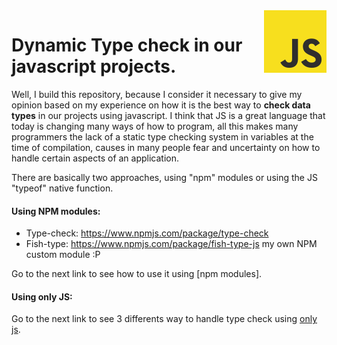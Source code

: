 <img src="https://github.com/damiancipolat/dynamicy-type-check-in-js/blob/master/doc/js-logo.png?raw=true" width="100px" align="right" />

# Dynamic Type check in our javascript projects.

Well, I build this repository, because I consider it necessary to give my opinion based on my experience on how it is the best way to **check data types** in our projects using javascript. I think that JS is a great language that today is changing many ways of how to program, all this makes many programmers the lack of a static type checking system in variables at the time of compilation, causes in many people fear and uncertainty on how to handle certain aspects of an application.

There are basically two approaches, using "npm" modules or using the JS "typeof" native function.

#### Using NPM modules:
- Type-check: https://www.npmjs.com/package/type-check
- Fish-type: https://www.npmjs.com/package/fish-type-js my own NPM custom module :P

Go to the next link to see how to use it using [npm modules].

[with npm]:https://github.com/damiancipolat/dynamicy-type-check-in-js/blob/master/UsingLibs.md

#### Using only JS:
Go to the next link to see 3 differents way to handle type check using [only js].

[only js]:https://github.com/damiancipolat/dynamicy-type-check-in-js/blob/master/Techniques.md
